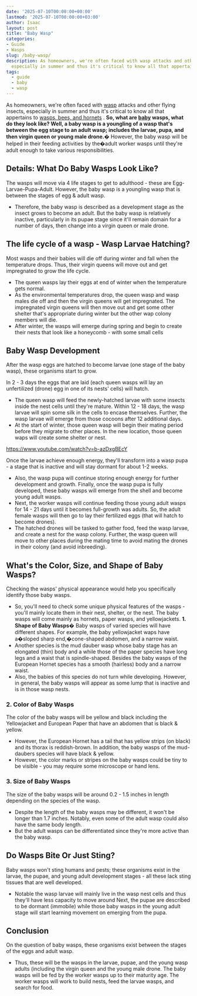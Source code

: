 ```yaml
---
date: '2025-07-10T00:00:00+00:00'
lastmod: '2025-07-10T00:00:00+03:00'
author: Isaac
layout: post
title: "Baby Wasp"
categories:
- Guide
- Wasps
slug: /baby-wasp/
description: As homeowners, we're often faced with wasp attacks and other flying insects,
  especially in summer and thus it's critical to know all that appertains to
tags: 
  - guide
  - baby
  - wasp
---
```

As homeowners, we're often faced with [wasp](/posts/do-fake-wasps-nests-work/) attacks and other flying insects, especially in summer and thus it's critical to know all that appertains to
[wasps, bees, and hornets](https://pestpolicy.com/bees-vs-wasps-vs-hornets/)
.
**So, what are [baby](/posts/baby-bed-bugs/) wasps, what do they look like? Well, a baby wasp is a youngling of a wasp that's between the egg stage to an adult wasp; includes the larvae, pupa, and then virgin queen or young male drone.�**
However, the baby wasp will be helped in their feeding activities by the�adult worker wasps until they're adult enough to take various responsibilities.
## Details: What Do Baby Wasps Look Like?
The wasps will move via 4 life stages to get to adulthood - these are Egg-Larvae-Pupa-Adult. However, the baby wasp is a youngling wasp that is between the stages of egg & adult wasp.
- Therefore, the baby wasp is described as a development stage as the insect grows to become an adult.
But the baby wasp is relatively inactive, particularly in its pupae stage since it'll remain domain for a number of days, then change into a virgin queen or male drone.
## The life cycle of a wasp - Wasp Larvae Hatching?
Most wasps and their babies will die off during winter and fall when the temperature drops. Thus, their virgin queens will move out and get impregnated to grow the life cycle.
- The queen wasps lay their eggs at end of winter when the temperature gets normal.
- As the environmental temperatures drop, the queen wasp and wasp males die off and then the virgin queens will get impregnated.
The impregnated virgin queens will then move out and get some other shelter that's appropriate during winter but the other wap colony members will die.
- After winter, the wasps will emerge during spring and begin to create their nests that look like a honeycomb - with some small cells
## Baby Wasp Development
After the wasp eggs are hatched to become larvae (one stage of the baby wasp), these organisms start to grow.

In 2 - 3 days the eggs that are laid (each queen wasps will lay an unfertilized (drone) egg in one of its nests' cells) will hatch.
- The queen wasp will feed the newly-hatched larvae with some insects inside the nest cells until they're mature.
Within 12 - 18 days, the wasp larvae will spin some silk in the cells to encase themselves. Further, the wasp larvae will emerge from those cocoons after 12 additional days.
- At the start of winter, those queen wasp will begin their mating period before they migrate to other places.
In the new location, those queen waps will create some shelter or nest.

https://www.youtube.com/watch?v=b-azDxgBEcY

Once the larvae achieve enough energy, they'll transform into a wasp pupa - a stage that is inactive and will stay dormant for about 1-2 weeks.
- Also, the wasp pupa will continue storing enough energy for further development and growth.
Finally, once the wasp pupa is fully developed, these baby wasps will emerge from the shell and become young adult wasps.
- Next, the worker wasps will continue feeding those young adult wasps for 14 - 21 days until it becomes full-growth was adults.
So, the adult female wasps will then go to lay their fertilized eggs (that will hatch to become drones).
- The hatched drones will be tasked to gather food, feed the wasp larvae, and create a nest for the wasp colony.
Further, the wasp queen will move to other places during the mating time to avoid mating the drones in their colony (and avoid inbreeding).
## What's the Color, Size, and Shape of Baby Wasps?
Checking the wasps' physical appearance would help you specifically identify those baby wasps.
- So, you'll need to check some unique physical features of the wasps - you'll mainly locate them in their nest, shelter, or the nest.
The baby wasps will come mainly as hornets, paper wasps, and yellowjackets.
**1. Shape of Baby Wasps�**
Baby wasps of varied species will have different shapes. For example, the baby yellowjacket waps have a�sloped sharp end,�cone-shaped abdomen, and a narrow waist.
- Another species is the mud dauber wasp whose baby stage has an elongated (thin) body and a while those of the paper species have long legs and a waist that is spindle-shaped.
Besides the baby wasps of the European Hornet species has a smooth (hairless) body and a narrow waist.
- Also, the babies of this species do not turn while developing.
However, in general, the baby wasps will appear as some lump that is inactive and is in those wasp nests.
### 2. Color of Baby Wasps
The color of the baby wasps will be yellow and black including the Yellowjacket and European Paper that have an abdomen that is black & yellow.
- However, the European Hornet has a tail that has yellow strips (on black) and its thorax is reddish-brown.
In addition, the baby wasps of the mud-daubers species will have black & yellow.
- However, the color marks or stripes on the baby wasps could be tiny to be visible - you may require some microscope or hand lens.
### 3. Size of Baby Wasps
The size of the baby wasps will be around 0.2 - 1.5 inches in length depending on the species of the wasp.
- Despite the length of the baby wasps may be different, it won't be longer than 1.7 inches.
Notably, even some of the adult wasp could also have the same body length.
- But the adult wasps can be differentiated since they're more active than the baby wasp.
## Do Wasps Bite Or Just Sting?
Baby wasps won't sting humans and pests; these organisms exist in
the larvae, the pupae, and young adult development stages - all these lack sting tissues that are well developed.
- Notable the wasp larvae will mainly live in the wasp nest cells and thus they'll have less capacity to move around
Next, the pupae are described to be dormant (immobile) while those
baby wasps in the young adult stage will start learning movement on emerging from the pupa.
## Conclusion
On the question of baby wasps, these organisms exist between the stages of the eggs and adult wasp.
- Thus, these will be the wasps in the larvae, pupae, and the young wasp adults (including the virgin queen and the young male drone.
The baby wasps will be fed by the worker wasps up to their maturity age. The worker wasps will work to build nests, feed the larvae wasps, and search for food.
